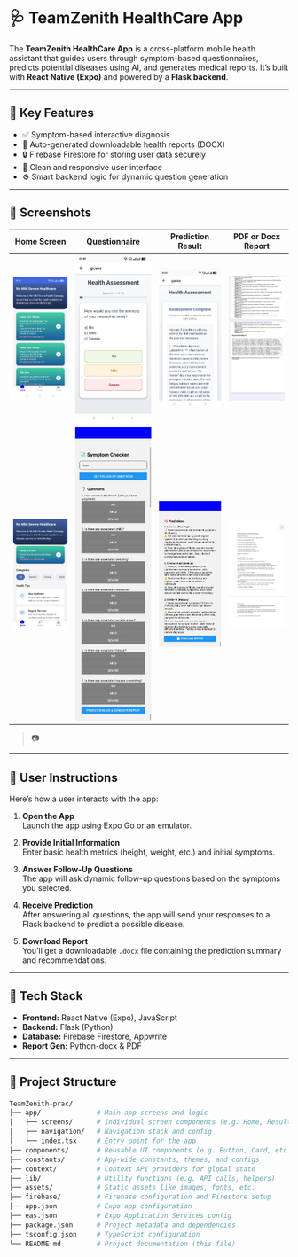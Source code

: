 # 🩺 TeamZenith HealthCare App

The **TeamZenith HealthCare App** is a cross-platform mobile health assistant that guides users through symptom-based questionnaires, predicts potential diseases using AI, and generates medical reports. It’s built with **React Native (Expo)** and powered by a **Flask backend**.

---

## 🧠 Key Features

- ✅ Symptom-based interactive diagnosis  
- 📄 Auto-generated downloadable health reports (DOCX)  
- 🔒 Firebase Firestore for storing user data securely  
- 📱 Clean and responsive user interface  
- ⚙️ Smart backend logic for dynamic question generation  

---

## 📲 Screenshots

| Home Screen | Questionnaire | Prediction Result | PDF or Docx Report |
|-------------|----------------|--------------------|--------------------|
| ![Home](./assets/images/screenshot-home.png) | ![Questions](./assets/images/screenshot-questions.png) | ![Prediction](./assets/images/screenshot-result.png) |![PDF](./assets/images/PDForDocx(1).png) |
| ![Home](./assets/images/screenshot-home(2).png) | ![Questions](./assets/images/screenshot-questions(2).png) |  ![Prediction](./assets/images/screenshot-result(3).png) | ![PDF](./assets/images/PDForDocx(2).png) |

> 📷 

---

## 👤 User Instructions

Here’s how a user interacts with the app:

1. **Open the App**  
   Launch the app using Expo Go or an emulator.

2. **Provide Initial Information**  
   Enter basic health metrics (height, weight, etc.) and initial symptoms.

3. **Answer Follow-Up Questions**  
   The app will ask dynamic follow-up questions based on the symptoms you selected.

4. **Receive Prediction**  
   After answering all questions, the app will send your responses to a Flask backend to predict a possible disease.

5. **Download Report**  
   You’ll get a downloadable `.docx` file containing the prediction summary and recommendations.

---

## 🔧 Tech Stack

- **Frontend:** React Native (Expo), JavaScript 
- **Backend:** Flask (Python)  
- **Database:** Firebase Firestore, Appwrite 
- **Report Gen:** Python-docx & PDF 

---

## 📁 Project Structure

```bash
TeamZenith-prac/
├── app/              # Main app screens and logic
│   ├── screens/      # Individual screen components (e.g. Home, Result, etc.)
│   ├── navigation/   # Navigation stack and config
│   └── index.tsx     # Entry point for the app
├── components/       # Reusable UI components (e.g. Button, Card, etc.)
├── constants/        # App-wide constants, themes, and configs
├── context/          # Context API providers for global state
├── lib/              # Utility functions (e.g. API calls, helpers)
├── assets/           # Static assets like images, fonts, etc.
├── firebase/         # Firebase configuration and Firestore setup
├── app.json          # Expo app configuration
├── eas.json          # Expo Application Services config
├── package.json      # Project metadata and dependencies
├── tsconfig.json     # TypeScript configuration
└── README.md         # Project documentation (this file)
```

